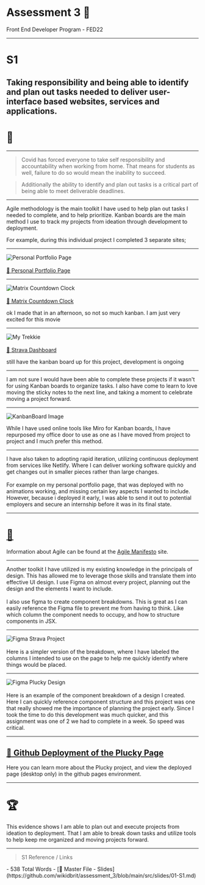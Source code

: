 # Assessment 3 📝
Front End Developer Program - FED22

---

# S1
## Taking responsibility and being able to identify and plan out tasks needed to deliver user-interface based websites, services and applications.

# 🤔

---

> Covid has forced everyone to take self responsibility and accountability when working from home. That means for students as well, failure to do so would mean the inability to succeed. 

> Additionally the ability to identify and plan out tasks is a critical part of being able to meet deliverable deadlines.

 
---

Agile methodology is the main toolkit I have used to help plan out tasks I needed to complete, 
and to help prioritize. Kanban boards are the main method I use to track my projects from ideation through development to deployment. 

For example, during this individual project I completed 3 separate sites;

---

![Personal Portfolio Page](./portfolio.png)<br></br>
[🔗 Personal Portfolio Page](https://fleming.digital)

---

![Matrix Countdown Clock](./matrix.png)<br></br>
[🔗 Matrix Countdown Clock](https://matrix-countdown-clock.netlify.app)
<p class='subText'>ok I made that in an afternoon, so not so much kanban. I am just very excited for this movie</p>

---

![My Trekkie](./trekkie.png)<br></br>
[🔗 Strava Dashboard](https://mytrekkie.netlify.app)

<p class='subText'>still have the kanban board up for this project, development is ongoing</p>

---

I am not sure I would have been able to complete these projects if it wasn't for using Kanban boards to organize tasks. I also have come to learn to love moving the sticky notes to the next line, and taking a moment to celebrate moving a project forward.

---

![KanbanBoard Image](./kanban.png)

While I have used online tools like Miro for Kanban boards, I have repurposed my office door to use as one as I have moved from project to project and I much prefer this method. 

---

I have also taken to adopting rapid iteration, utilizing continuous deployment from services like Netlify. Where I can deliver working software quickly and get changes out in smaller pieces rather than large changes.<br></br>
For example on my personal portfolio page, that was deployed with no animations working, and missing certain key aspects I wanted to include. However, because i deployed it early, I was able to send it out to potential employers and secure an internship before it was in its final state. 

---
# [🔗](https://agilemanifesto.org/)
Information about Agile can be found at the [Agile Manifesto](https://agilemanifesto.org/) site. 

---

Another toolkit I have utilized is my existing knowledge in the principals of design. This has allowed me to leverage those skills and translate them into effective UI design. I use Figma on almost every project, planning out the design and the elements I want to include. <br></br>
I also use figma to create component breakdowns. This is great as I can easily reference the Figma file to prevent me from having to think. Like which column the component needs to occupy, and how to structure components in JSX.

---

![Figma Strava Project](./figma1.png)
<br></br>
Here is a simpler version of the breakdown, where I have labeled the columns I intended to use on the page to help me quickly identify where things would be placed. 

---

![Figma Plucky Design](./figma2.png)
<br></br>
Here is an example of the component breakdown of a design I created. Here I can quickly reference component structure and this project was one that really showed me the importance of planning the project early. Since I took the time to do this development was much quicker, and this assignment was one of 2 we had to complete in a week. So speed was critical.

---

## [🔗 Github Deployment of the Plucky Page](https://github.com/wikidbrit/Plucky)
Here you can learn more about the Plucky project, and view the deployed page (desktop only) in the github pages environment. 

---

# 🏆
This evidence shows I am able to plan out and execute projects from ideation to deployment. That I am able to break down tasks and utilize tools to help keep me organized and moving projects forward. 

---
> S1
> Reference / Links
<span class='ulItem'>
- 538 Total Words
- [🔗 Master File - Slides](https://github.com/wikidbrit/assessment_3/blob/main/src/slides/01-S1.md)</span>

